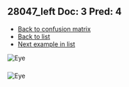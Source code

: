 ## 28047_left Doc: 3 Pred: 4
- [Back to confusion matrix](https://github.com/juliandewit/kaggle_retinopathy/blob/master/matrix.md)
- [Back to list](https://github.com/juliandewit/kaggle_retinopathy/blob/master/lists/34/list.md)
- [Next example in list](https://github.com/juliandewit/kaggle_retinopathy/blob/master/lists/34/28/28052_left.md)

![Eye](https://retinopaty.blob.core.windows.net/size1024/28047_left_3.jpeg)

### 

![Eye]()
